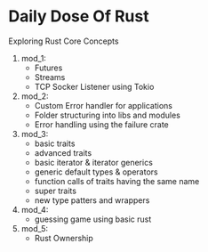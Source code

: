 # Daily Dose Of Rust

Exploring Rust Core Concepts

1. mod_1: 
	- Futures
	- Streams
	- TCP Socker Listener using Tokio
2. mod_2: 
	- Custom Error handler for applications
	- Folder structuring into libs and modules
	- Error handling using the failure crate
3. mod_3:
	- basic traits
	- advanced traits
	- basic iterator & iterator generics
	- generic default types & operators
	- function calls of traits having the same name
	- super traits
	- new type patters and wrappers
4. mod_4:
	- guessing game using basic rust
5. mod_5:
	- Rust Ownership
